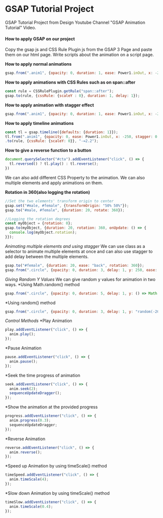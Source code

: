 # GSAP Tutorial Project
GSAP Tutorial Project from Design Youtube Channel "GSAP Animation Tutorial" Video.

#### How to apply GSAP on our project
Copy the gsap js and CSS Rule Plugin js from the GSAP 3 Page and paste them on our html page. Write scripts about the animation on a script page.

__How to apply normal animations__
````javascript
gsap.from(".anim1", {opacity: 0, duration: 1, ease: Power1.inOut, x: -250});
````

__How to apply animations with CSS Rules such as on span::after__
````javascript
const rule = CSSRulePlugin.getRule("span::after");
gsap.to(rule, {cssRule: {scaleY : 0}, duration: 1, delay: 1});
````

__How to apply animation with stagger effect__
````javascript
gsap.from(".anim1", {opacity: 0, duration: 1, ease: Power1.inOut, x: -250, stagger: 0.6});
````

__How to apply timeline animations__
````javascript
const tl = gsap.timeline({defaults: {duration: 1}});
tl.from(".anim1", {opacity: 0, ease: Power1.inOut, x: -250, stagger: 0.6})
.to(rule, {cssRule: {scaleY: 0}}, "-=2.2");
````

__How to give a reverse function to a button__
````javascript
document.querySelector("#cta").addEventListener("click", () => {
  tl.reversed() ? tl.play() : tl.reverse();
})
````

We can also add different CSS Property to the animation. We can also multiple elements and apply animations on them.

__Rotation in 360(also logging the rotation)__
````javascript
//Set the two elements' transform origin to center
gsap.set("#male, #female", {transformOrigin: "50% 50%"});
gsap.to("#male, #female", {duration: 20, rotate: 360});

//Logging the rotation degrees
const myObject = {rotation: 0};
gsap.to(myObject, {duration: 20, rotation: 360, onUpdate: () => {
  console.log(myObject.rotation);
}});
````

_Animating multiple elements and using stagger_
We can use class as a selector to animate multiple elements at once and can also use stagger to add delay between the multiple elements.
````javascript
gsap.to("#female", {duration: 20, ease: "back", rotation: 360});
gsap.from(".circle", {opacity: 0, duration: 3, delay: 1, y: 250, ease: "elastic", stagger: 0.2});
````
_Giving Random Y Values_
We can give random y values for animation in two ways.
*Using Math.random() method
````javascript
gsap.from(".circle", {opacity: 0, duration: 5, delay: 1, y: () => Math.random() * 400 - 200, ease: "elastic", stagger: 0.2});
````

*Using random() method
````javascript
gsap.from(".circle", {opacity: 0, duration: 3, delay: 1, y: "random(-200, 200)", ease: "elastic", stagger: 0.2});
````

_Control Methods_
*Play Animation
````javascript
play.addEventListener("click", () => {
  anim.play();
});
````

*Pause Animation
````javascript
pause.addEventListener("click", () => {
  anim.pause();
});
````

*Seek the time progress of animation
````javascript
seek.addEventListener("click", () => {
  anim.seek(2);
  sequenceUpdateDragger();
});
````

*Show the animation at the provided progress
````javascript
progress.addEventListener("click", () => {
  anim.progress(0.3);
  sequenceUpdateDragger;
});
````

*Reverse Animation
````javascript
reverse.addEventListener("click", () => {
  anim.reverse();
});
````
*Speed up Animation by using timeScale() method
````javascript
timeSpeed.addEventListener("click", () => {
  anim.timeScale(4);
});
````

*Slow down Animation by using timeScale() method
````javascript
timeSlow.addEventListener("click", () => {
  anim.timeScale(0.4);
});
````



